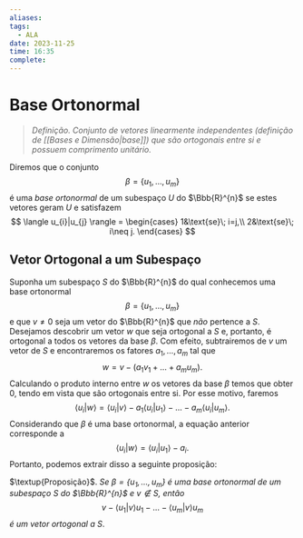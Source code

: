 ```yaml
---
aliases: 
tags:
  - ALA
date: 2023-11-25
time: 16:35
complete:
---
```

$\newcommand\mycolv[1]{\begin{bmatrix}#1\end{bmatrix}}$
# Base Ortonormal

> $\textit{Definição.}$ *Conjunto de vetores linearmente independentes (definição de [[Bases e Dimensão|base]]) que são ortogonais entre si e possuem comprimento unitário.*

Diremos que o conjunto
$$
\beta=\{u_{1},\dots,u_{m}\}
$$
é uma *base ortonormal* de um subespaço $U$ do $\Bbb{R}^{n}$ se estes vetores geram $U$ e satisfazem
$$
\langle u_{i}|u_{j} \rangle =
\begin{cases}
1&\text{se}\;  i=j,\\
2&\text{se}\;  i\neq j.   
\end{cases}
$$

## Vetor Ortogonal a um Subespaço

Suponha um subespaço $S$ do $\Bbb{R}^{n}$ do qual conhecemos uma base ortonormal
$$
\beta=\{u_{1},\dots,u_{m}\}
$$
e que $v\neq 0$ seja um vetor do $\Bbb{R}^{n}$ que *não* pertence a $S$. Desejamos descobrir um vetor $w$ que seja ortogonal a $S$ e, portanto, é ortogonal a todos os vetores da base $\beta$. Com efeito, subtrairemos de $v$ um vetor de $S$ e encontraremos os fatores $a_{1},\dots,a_{m}$ tal que
$$
w=v-(a_{1}v_{1}+\dots+a_{m}u_{m}).
$$
Calculando o produto interno entre $w$ os vetores da base $\beta$ temos que obter 0, tendo em vista que são ortogonais entre si. Por esse motivo, faremos
$$
\langle u_{i}|w \rangle =\langle u_{i}|v \rangle-a_{1}\langle u_{i}|u_{1} \rangle -\dots-a_{m}\langle u_{i}|u_{m} \rangle.
$$
Considerando que $\beta$ é uma base ortonormal, a equação anterior corresponde a
$$
\langle u_{i}|w \rangle =\langle u_{i}|u_{1} \rangle -a_{i}.
$$
Portanto, podemos extrair disso a seguinte proposição:

$\textup{Proposição}$. *Se $\beta=\{u_{1},\dots,u_{m}\}$ é uma base ortonormal de um subespaço $S$ do $\Bbb{R}^{n}$ e $v\not\in S$, então*
$$
v-\langle u_{1}|v \rangle u_{1}-\dots-\langle u_{m}|v \rangle u_{m}
$$
*é um vetor ortogonal a $S$*.